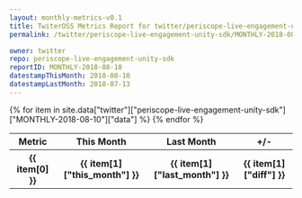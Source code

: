 ```yaml
---
layout: monthly-metrics-v0.1
title: TwiterOSS Metrics Report for twitter/periscope-live-engagement-unity-sdk | MONTHLY-2018-08-10 | 2018-08-10
permalink: /twitter/periscope-live-engagement-unity-sdk/MONTHLY-2018-08-10/

owner: twitter
repo: periscope-live-engagement-unity-sdk
reportID: MONTHLY-2018-08-10
datestampThisMonth: 2018-08-10
datestampLastMonth: 2018-07-13
---
```


<table style="width: 100%">
    <tr>
        <th>Metric</th>
        <th>This Month</th>
        <th>Last Month</th>
        <th>+/-</th>
    </tr>
    {% for item in site.data["twitter"]["periscope-live-engagement-unity-sdk"]["MONTHLY-2018-08-10"]["data"] %}
    <tr>
        <th>{{ item[0] }}</th>
        <th>{{ item[1]["this_month"] }}</th>
        <th>{{ item[1]["last_month"] }}</th>
        <th>{{ item[1]["diff"] }}</th>
    </tr>
    {% endfor %}
</table>

